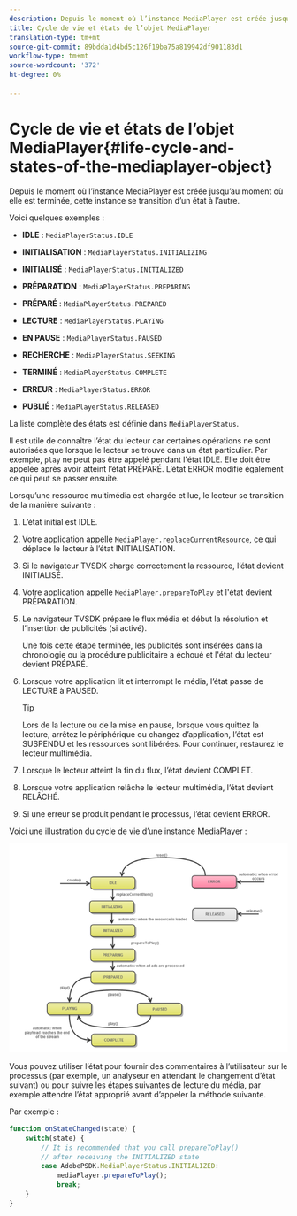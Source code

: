 ```yaml
---
description: Depuis le moment où l’instance MediaPlayer est créée jusqu’au moment où elle est terminée, cette instance se transition d’un état à l’autre.
title: Cycle de vie et états de l’objet MediaPlayer
translation-type: tm+mt
source-git-commit: 89bdda1d4bd5c126f19ba75a819942df901183d1
workflow-type: tm+mt
source-wordcount: '372'
ht-degree: 0%

---
```



# Cycle de vie et états de l’objet MediaPlayer{#life-cycle-and-states-of-the-mediaplayer-object}

Depuis le moment où l’instance MediaPlayer est créée jusqu’au moment où elle est terminée, cette instance se transition d’un état à l’autre.

Voici quelques exemples :

* **IDLE** :  `MediaPlayerStatus.IDLE`

* **INITIALISATION** :  `MediaPlayerStatus.INITIALIZING`

* **INITIALISÉ** :  `MediaPlayerStatus.INITIALIZED`

* **PRÉPARATION** :  `MediaPlayerStatus.PREPARING`

* **PRÉPARÉ** :  `MediaPlayerStatus.PREPARED`

* **LECTURE** :  `MediaPlayerStatus.PLAYING`

* **EN PAUSE** :  `MediaPlayerStatus.PAUSED`

* **RECHERCHE** :  `MediaPlayerStatus.SEEKING`

* **TERMINÉ** :  `MediaPlayerStatus.COMPLETE`

* **ERREUR** :  `MediaPlayerStatus.ERROR`

* **PUBLIÉ** :  `MediaPlayerStatus.RELEASED`

La liste complète des états est définie dans `MediaPlayerStatus`.

Il est utile de connaître l’état du lecteur car certaines opérations ne sont autorisées que lorsque le lecteur se trouve dans un état particulier. Par exemple, `play` ne peut pas être appelé pendant l&#39;état IDLE. Elle doit être appelée après avoir atteint l’état PRÉPARÉ. L’état ERROR modifie également ce qui peut se passer ensuite.

Lorsqu’une ressource multimédia est chargée et lue, le lecteur se transition de la manière suivante :

1. L’état initial est IDLE.
1. Votre application appelle `MediaPlayer.replaceCurrentResource`, ce qui déplace le lecteur à l’état INITIALISATION.
1. Si le navigateur TVSDK charge correctement la ressource, l’état devient INITIALISÉ.
1. Votre application appelle `MediaPlayer.prepareToPlay` et l&#39;état devient PRÉPARATION.
1. Le navigateur TVSDK prépare le flux média et début la résolution et l’insertion de publicités (si activé).

   Une fois cette étape terminée, les publicités sont insérées dans la chronologie ou la procédure publicitaire a échoué et l&#39;état du lecteur devient PRÉPARÉ.
1. Lorsque votre application lit et interrompt le média, l’état passe de LECTURE à PAUSED.

   >[!TIP]
   >
   >Lors de la lecture ou de la mise en pause, lorsque vous quittez la lecture, arrêtez le périphérique ou changez d’application, l’état est SUSPENDU et les ressources sont libérées. Pour continuer, restaurez le lecteur multimédia.

1. Lorsque le lecteur atteint la fin du flux, l’état devient COMPLET.
1. Lorsque votre application relâche le lecteur multimédia, l’état devient RELÂCHÉ.
1. Si une erreur se produit pendant le processus, l’état devient ERROR.

Voici une illustration du cycle de vie d’une instance MediaPlayer :

<!--<a id="fig_DD3DAE7507C549C8A4720A26DFCFFCCB"></a>-->

![](assets/player-state-transitions-diagram-android_1.2_web.png)

Vous pouvez utiliser l’état pour fournir des commentaires à l’utilisateur sur le processus (par exemple, un analyseur en attendant le changement d’état suivant) ou pour suivre les étapes suivantes de lecture du média, par exemple attendre l’état approprié avant d’appeler la méthode suivante.

Par exemple :

```js
function onStateChanged(state) { 
    switch(state) { 
        // It is recommended that you call prepareToPlay()  
        // after receiving the INITIALIZED state             
        case AdobePSDK.MediaPlayerStatus.INITIALIZED: 
            mediaPlayer.prepareToPlay(); 
            break; 
    } 
} 
```

